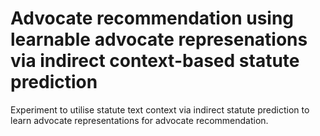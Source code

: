 # Advocate recommendation using learnable advocate represenations via indirect context-based statute prediction

Experiment to utilise statute text context via indirect statute prediction to
learn advocate representations for advocate recommendation.

